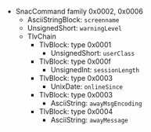   * SnacCommand family 0x0002, 0x0006
    * AsciiStringBlock: `screenname`
    * UnsignedShort: `warningLevel`
    * TlvChain
      * TlvBlock: type 0x0001
        * UnsignedShort: `userClass`
      * TlvBlock: type 0x000f
        * UnsignedInt: `sessionLength`
      * TlvBlock: type 0x0003
        * UnixDate: `onlineSince`
      * TlvBlock: type 0x0003
        * AsciiString: `awayMsgEncoding`
      * TlvBlock: type 0x0004
        * AsciiString: `awayMessage`